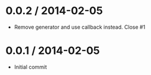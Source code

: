 0.0.2 / 2014-02-05 
==================

 * Remove generator and use callback instead. Close #1


0.0.1 / 2014-02-05 
==================

 * Initial commit

